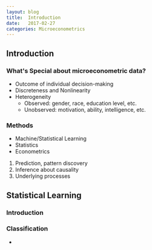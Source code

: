 ```yaml
---
layout: blog
title:  Introduction
date:   2017-02-27
categories: Microeconometrics
---
```


## Introduction
### What's Special about microeconometric data?

- Outcome of individual decision-making
- Discreteness and Nonlinearity
- Heterogeneity
  - Observed: gender, race, education level, etc.
  - Unobserved: motivation, ability, intelligence, etc.


### Methods

- Machine/Statistical Learning
- Statistics
- Econometrics

1. Prediction, pattern discovery
2. Inference about causality
3. Underlying processes


## Statistical Learning
### Introduction

### Classification

- 
